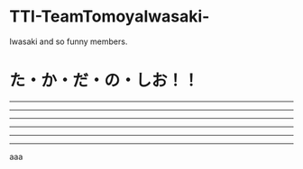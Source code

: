 # TTI-TeamTomoyaIwasaki-
Iwasaki and so funny members.


# た・か・だ・の・しお！！

---

---

---

---

---

---

aaa